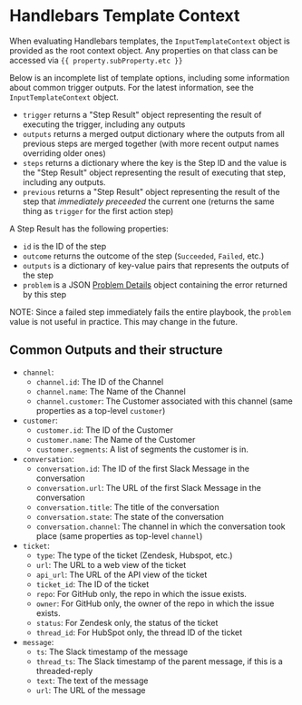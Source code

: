 # Handlebars Template Context

When evaluating Handlebars templates, the `InputTemplateContext` object is provided as the root context object.
Any properties on that class can be accessed via `{{ property.subProperty.etc }}`

Below is an incomplete list of template options, including some information about common trigger outputs.
For the latest information, see the `InputTemplateContext` object.

* `trigger` returns a "Step Result" object representing the result of executing the trigger, including any outputs
* `outputs` returns a merged output dictionary where the outputs from all previous steps are merged together (with more recent output names overriding older ones)
* `steps` returns a dictionary where the key is the Step ID and the value is the "Step Result" object representing the result of executing that step, including any outputs.
* `previous` returns a "Step Result" object representing the result of the step that _immediately preceeded_ the current one (returns the same thing as `trigger` for the first action step)

A Step Result has the following properties:

* `id` is the ID of the step
* `outcome` returns the outcome of the step (`Succeeded`, `Failed`, etc.)
* `outputs` is a dictionary of key-value pairs that represents the outputs of the step
* `problem` is a JSON [Problem Details](https://www.rfc-editor.org/rfc/rfc7807) object containing the error returned by this step

NOTE: Since a failed step immediately fails the entire playbook, the `problem` value is not useful in practice. This may change in the future.

## Common Outputs and their structure

* `channel`:
  * `channel.id`: The ID of the Channel
  * `channel.name`: The Name of the Channel
  * `channel.customer`: The Customer associated with this channel (same properties as a top-level `customer`)
* `customer`:
  * `customer.id`: The ID of the Customer
  * `customer.name`: The Name of the Customer
  * `customer.segments`: A list of segments the customer is in.
* `conversation`:
  * `conversation.id`: The ID of the first Slack Message in the conversation
  * `conversation.url`: The URL of the first Slack Message in the conversation
  * `conversation.title`: The title of the conversation
  * `conversation.state`: The state of the conversation
  * `conversation.channel`: The channel in which the conversation took place (same properties as top-level `channel`)
* `ticket`:
  * `type`: The type of the ticket (Zendesk, Hubspot, etc.)
  * `url`: The URL to a web view of the ticket
  * `api_url`: The URL of the API view of the ticket
  * `ticket_id`: The ID of the ticket
  * `repo`: For GitHub only, the repo in which the issue exists.
  * `owner`: For GitHub only, the owner of the repo in which the issue exists.
  * `status`: For Zendesk only, the status of the ticket
  * `thread_id`: For HubSpot only, the thread ID of the ticket
* `message`:
  * `ts`: The Slack timestamp of the message
  * `thread_ts`: The Slack timestamp of the parent message, if this is a threaded-reply
  * `text`: The text of the message
  * `url`: The URL of the message
